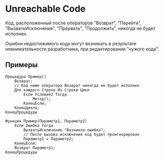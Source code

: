 # Unreachable Code

Код, расположенный после операторов "Возврат", "Перейти", "ВызватьИсключение", "Прервать", "Продолжить", никогда не будет исполнен.

Ошибки недостижимого кода могут возникать в результате невнимательности разработчика, при редактировании "чужого кода".

## Примеры

```bsl
Процедура Пример()
    Возврат;
    // Код ниже оператора Возврат никогда не будет исполнен
    Для каждого Строка Из Строки Цикл   
        Если Условие2 Тогда
            Метод();
        КонецЕсли;
    КонецЦикла;
КонецПроцедуры
```

```bsl
Функция Пример(Параметр1, Параметр2)
    Если Ошибка Тогда
        ВызватьИсключение "Возникла ошибка";
        // После вызова исключения код будет проигнорирован
        Параметр1 = Параметр2;        
    КонецЕсли; 
    Возврат Параметр1;
КонецПроцедуры
```

